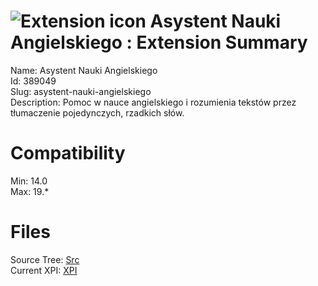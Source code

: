 # ![Extension icon](https://addons.thunderbird.net/static/img/addon-icons/default-64.png) Asystent Nauki Angielskiego : Extension Summary

Name: Asystent Nauki Angielskiego  
Id: 389049  
Slug: asystent-nauki-angielskiego  
Description: Pomoc w nauce angielskiego i rozumienia tekstów przez tłumaczenie pojedynczych, rzadkich słów.
  

# Compatibility
Min: 14.0  
Max: 19.*  

# Files

Source Tree: [Src](C:/Dev/Thunderbird/ThunderKdB/xall/xOther/389049-asystent-nauki-angielskiego/src)  
Current XPI: [XPI](C:/Dev/Thunderbird/ThunderKdB/xall/xOther/389049-asystent-nauki-angielskiego/xpi)  



